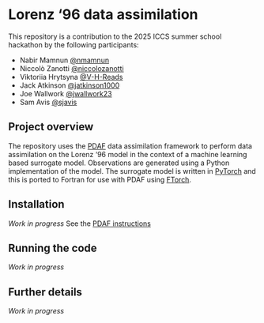 # Lorenz ‘96 data assimilation

This repository is a contribution to the 2025 ICCS summer school hackathon by
the following participants:
* Nabir Mamnun [@nmamnun](https://github.com/nmamnun)
* Niccolò Zanotti [@niccolozanotti](https://github.com/niccolozanotti)
* Viktoriia Hrytsyna [@V-H-Reads](https://github.com/V-H-Reads)
* Jack Atkinson [@jatkinson1000](https://github.com/jatkinson1000)
* Joe Wallwork [@jwallwork23](https://github.com/jwallwork23)
* Sam Avis [@sjavis](https://github.com/sjavis)

## Project overview

The repository uses the [PDAF](https://pdaf.awi.de) data assimilation framework
to perform data assimilation on the Lorenz ‘96 model in the context of a machine
learning based surrogate model.
Observations are generated using a Python implementation of the model.
The surrogate model is written in [PyTorch](https://pytorch.org/) and this is
ported to Fortran for use with PDAF using
[FTorch](https://cambridge-iccs.github.io/FTorch/).

## Installation

*Work in progress*
See the [PDAF instructions](./pdaf-code/README.md)

## Running the code

*Work in progress*

## Further details

*Work in progress*
